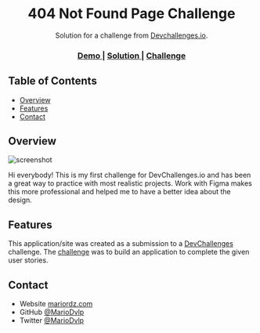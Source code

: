 <!-- Please update value in the {}  -->

<h1 align="center">404 Not Found Page Challenge</h1>

<div align="center">
   Solution for a challenge from  <a href="http://devchallenges.io" target="_blank">Devchallenges.io</a>.
</div>

<div align="center">
  <h3>
    <a href="https://404notfoundchallenge1.netlify.app/">
      Demo
    </a>
    <span> | </span>
    <a href="https://https://github.com/MarioDvlp/404NotFoundChallenge">
      Solution
    </a>
    <span> | </span>
    <a href="https://devchallenges.io/challenges/wBunSb7FPrIepJZAg0sY">
      Challenge
    </a>
  </h3>
</div>

<!-- TABLE OF CONTENTS -->

## Table of Contents

- [Overview](#overview)
- [Features](#features)
- [Contact](#contact)

<!-- OVERVIEW -->

## Overview

![screenshot](https://i.ibb.co/QKBWgQM/404challengescreen.jpg)

Hi everybody! This is my first challenge for DevChallenges.io and has been a great way to practice with most realistic projects. Work with Figma makes this more professional and helped me to have a better idea about the design.

## Features

<!-- List the features of your application or follow the template. Don't share the figma file here :) -->

This application/site was created as a submission to a [DevChallenges](https://devchallenges.io/challenges) challenge. The [challenge](https://devchallenges.io/challenges/wBunSb7FPrIepJZAg0sY) was to build an application to complete the given user stories.


## Contact

- Website [mariordz.com](mariordz.com)
- GitHub [@MarioDvlp](https://github.com/mariodvlp)
- Twitter [@MarioDvlp](https://twitter.com/mariodvlp)
